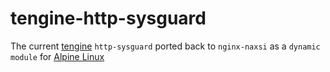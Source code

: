 # tengine-http-sysguard
The current [tengine](http://tengine.taobao.org/document/http_sysguard.html) `http-sysguard` ported back to `nginx-naxsi` as a `dynamic module` for [Alpine Linux](https://pkgs.alpinelinux.org/packages?name=nginx-naxsi&branch=&repo=&arch=&maintainer=)

